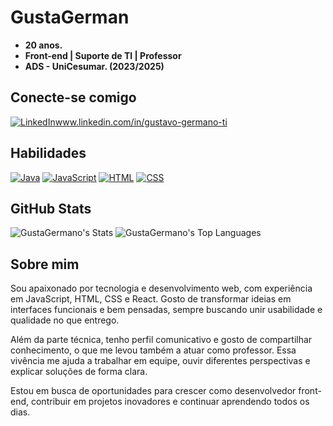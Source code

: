 # GustaGerman
- **20 anos.**
- **Front-end | Suporte de TI | Professor**
- **ADS - UniCesumar. (2023/2025)**

## Conecte-se comigo
[![LinkedIn](https://custom-icon-badges.demolab.com/badge/LinkedIn-0A66C2?logo=linkedin-white&logoColor=fff)](#)www.linkedin.com/in/gustavo-germano-ti

## Habilidades
[![Java](https://img.shields.io/badge/Java-%23ED8B00.svg?logo=openjdk&logoColor=white)](#)
[![JavaScript](https://img.shields.io/badge/JavaScript-F7DF1E?logo=javascript&logoColor=000)](#)
[![HTML](https://img.shields.io/badge/HTML-%23E34F26.svg?logo=html5&logoColor=white)](#)
[![CSS](https://img.shields.io/badge/CSS-639?logo=css&logoColor=fff)](#)

## GitHub Stats
![GustaGermano's Stats](https://github-readme-stats.vercel.app/api?username=GustaGermano&theme=tokyonight&show_icons=true&hide_border=true&count_private=true)
![GustaGermano's Top Languages](https://github-readme-stats.vercel.app/api/top-langs/?username=GustaGermano&theme=tokyonight&show_icons=true&hide_border=true&layout=compact)

## Sobre mim
Sou apaixonado por tecnologia e desenvolvimento web, com experiência em JavaScript, HTML, CSS e React. Gosto de transformar ideias em interfaces funcionais e bem pensadas, sempre buscando unir usabilidade e qualidade no que entrego.

Além da parte técnica, tenho perfil comunicativo e gosto de compartilhar conhecimento, o que me levou também a atuar como professor. Essa vivência me ajuda a trabalhar em equipe, ouvir diferentes perspectivas e explicar soluções de forma clara.

Estou em busca de oportunidades para crescer como desenvolvedor front-end, contribuir em projetos inovadores e continuar aprendendo todos os dias.
